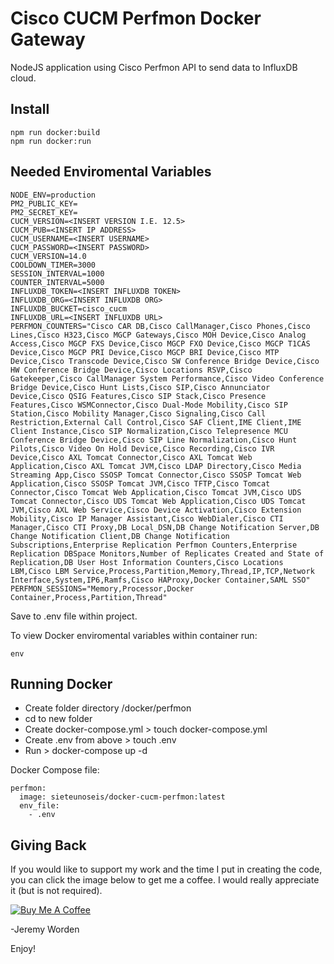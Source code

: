 # Cisco CUCM Perfmon Docker Gateway

NodeJS application using Cisco Perfmon API to send data to InfluxDB cloud.

## Install

```node
npm run docker:build
npm run docker:run
```

## Needed Enviromental Variables

```node
NODE_ENV=production
PM2_PUBLIC_KEY=
PM2_SECRET_KEY=
CUCM_VERSION=<INSERT VERSION I.E. 12.5>
CUCM_PUB=<INSERT IP ADDRESS>
CUCM_USERNAME=<INSERT USERNAME>
CUCM_PASSWORD=<INSERT PASSWORD>
CUCM_VERSION=14.0
COOLDOWN_TIMER=3000
SESSION_INTERVAL=1000
COUNTER_INTERVAL=5000
INFLUXDB_TOKEN=<INSERT INFLUXDB TOKEN>
INFLUXDB_ORG=<INSERT INFLUXDB ORG>
INFLUXDB_BUCKET=cisco_cucm
INFLUXDB_URL=<INSERT INFLUXDB URL>
PERFMON_COUNTERS="Cisco CAR DB,Cisco CallManager,Cisco Phones,Cisco Lines,Cisco H323,Cisco MGCP Gateways,Cisco MOH Device,Cisco Analog Access,Cisco MGCP FXS Device,Cisco MGCP FXO Device,Cisco MGCP T1CAS Device,Cisco MGCP PRI Device,Cisco MGCP BRI Device,Cisco MTP Device,Cisco Transcode Device,Cisco SW Conference Bridge Device,Cisco HW Conference Bridge Device,Cisco Locations RSVP,Cisco Gatekeeper,Cisco CallManager System Performance,Cisco Video Conference Bridge Device,Cisco Hunt Lists,Cisco SIP,Cisco Annunciator Device,Cisco QSIG Features,Cisco SIP Stack,Cisco Presence Features,Cisco WSMConnector,Cisco Dual-Mode Mobility,Cisco SIP Station,Cisco Mobility Manager,Cisco Signaling,Cisco Call Restriction,External Call Control,Cisco SAF Client,IME Client,IME Client Instance,Cisco SIP Normalization,Cisco Telepresence MCU Conference Bridge Device,Cisco SIP Line Normalization,Cisco Hunt Pilots,Cisco Video On Hold Device,Cisco Recording,Cisco IVR Device,Cisco AXL Tomcat Connector,Cisco AXL Tomcat Web Application,Cisco AXL Tomcat JVM,Cisco LDAP Directory,Cisco Media Streaming App,Cisco SSOSP Tomcat Connector,Cisco SSOSP Tomcat Web Application,Cisco SSOSP Tomcat JVM,Cisco TFTP,Cisco Tomcat Connector,Cisco Tomcat Web Application,Cisco Tomcat JVM,Cisco UDS Tomcat Connector,Cisco UDS Tomcat Web Application,Cisco UDS Tomcat JVM,Cisco AXL Web Service,Cisco Device Activation,Cisco Extension Mobility,Cisco IP Manager Assistant,Cisco WebDialer,Cisco CTI Manager,Cisco CTI Proxy,DB Local_DSN,DB Change Notification Server,DB Change Notification Client,DB Change Notification Subscriptions,Enterprise Replication Perfmon Counters,Enterprise Replication DBSpace Monitors,Number of Replicates Created and State of Replication,DB User Host Information Counters,Cisco Locations LBM,Cisco LBM Service,Process,Partition,Memory,Thread,IP,TCP,Network Interface,System,IP6,Ramfs,Cisco HAProxy,Docker Container,SAML SSO"
PERFMON_SESSIONS="Memory,Processor,Docker Container,Process,Partition,Thread"
```

Save to .env file within project.

To view Docker enviromental variables within container run:

```linux
env
```

## Running Docker

- Create folder directory /docker/perfmon
- cd to new folder
- Create docker-compose.yml > touch docker-compose.yml
- Create .env from above > touch .env
- Run > docker-compose up -d

Docker Compose file:

```docker
perfmon:
  image: sieteunoseis/docker-cucm-perfmon:latest
  env_file:
    - .env
```

## Giving Back

If you would like to support my work and the time I put in creating the code, you can click the image below to get me a coffee. I would really appreciate it (but is not required).

[![Buy Me A Coffee](https://www.buymeacoffee.com/assets/img/custom_images/black_img.png)](https://www.buymeacoffee.com/automatebldrs)

-Jeremy Worden

Enjoy!
